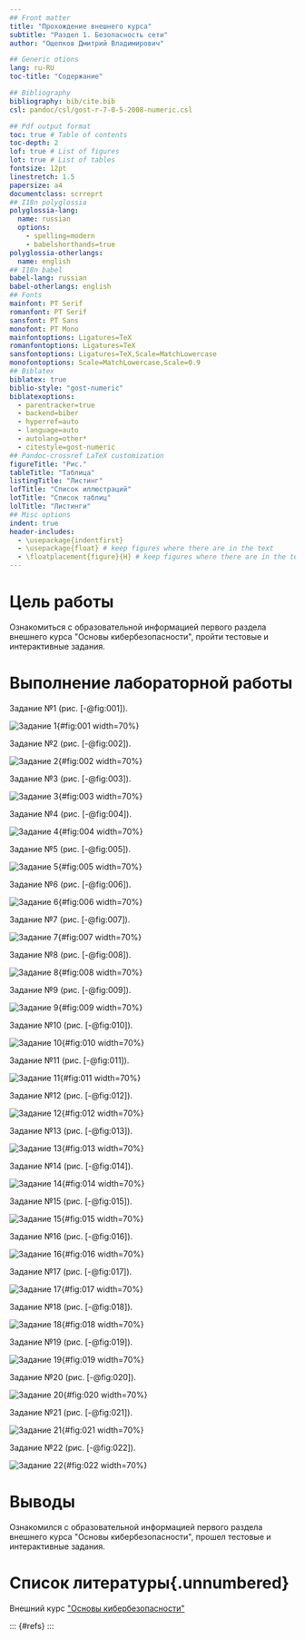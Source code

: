 ```yaml
---
## Front matter
title: "Прохождение внешнего курса"
subtitle: "Раздел 1. Безопасность сети"
author: "Ощепков Дмитрий Владимирович"

## Generic otions
lang: ru-RU
toc-title: "Содержание"

## Bibliography
bibliography: bib/cite.bib
csl: pandoc/csl/gost-r-7-0-5-2008-numeric.csl

## Pdf output format
toc: true # Table of contents
toc-depth: 2
lof: true # List of figures
lot: true # List of tables
fontsize: 12pt
linestretch: 1.5
papersize: a4
documentclass: scrreprt
## I18n polyglossia
polyglossia-lang:
  name: russian
  options:
	- spelling=modern
	- babelshorthands=true
polyglossia-otherlangs:
  name: english
## I18n babel
babel-lang: russian
babel-otherlangs: english
## Fonts
mainfont: PT Serif
romanfont: PT Serif
sansfont: PT Sans
monofont: PT Mono
mainfontoptions: Ligatures=TeX
romanfontoptions: Ligatures=TeX
sansfontoptions: Ligatures=TeX,Scale=MatchLowercase
monofontoptions: Scale=MatchLowercase,Scale=0.9
## Biblatex
biblatex: true
biblio-style: "gost-numeric"
biblatexoptions:
  - parentracker=true
  - backend=biber
  - hyperref=auto
  - language=auto
  - autolang=other*
  - citestyle=gost-numeric
## Pandoc-crossref LaTeX customization
figureTitle: "Рис."
tableTitle: "Таблица"
listingTitle: "Листинг"
lofTitle: "Список иллюстраций"
lotTitle: "Список таблиц"
lolTitle: "Листинги"
## Misc options
indent: true
header-includes:
  - \usepackage{indentfirst}
  - \usepackage{float} # keep figures where there are in the text
  - \floatplacement{figure}{H} # keep figures where there are in the text
---
```


# Цель работы

Ознакомиться с образовательной информацией первого раздела внешнего курса "Основы кибербезопасности", пройти тестовые и интерактивные задания.

# Выполнение лабораторной работы

Задание №1 (рис. [-@fig:001]).

![Задание 1](image/1.png){#fig:001 width=70%}

Задание №2 (рис. [-@fig:002]).

![Задание 2](image/2.png){#fig:002 width=70%}

Задание №3 (рис. [-@fig:003]).

![Задание 3](image/3.png){#fig:003 width=70%}

Задание №4 (рис. [-@fig:004]).

![Задание 4](image/4.png){#fig:004 width=70%}

Задание №5 (рис. [-@fig:005]).

![Задание 5](image/5.png){#fig:005 width=70%}

Задание №6 (рис. [-@fig:006]).

![Задание 6](image/6.png){#fig:006 width=70%}

Задание №7 (рис. [-@fig:007]).

![Задание 7](image/7.png){#fig:007 width=70%}

Задание №8 (рис. [-@fig:008]).

![Задание 8](image/8.png){#fig:008 width=70%}

Задание №9 (рис. [-@fig:009]).

![Задание 9](image/9.png){#fig:009 width=70%}

Задание №10 (рис. [-@fig:010]).

![Задание 10](image/10.png){#fig:010 width=70%}

Задание №11 (рис. [-@fig:011]).

![Задание 11](image/11.png){#fig:011 width=70%}

Задание №12 (рис. [-@fig:012]).

![Задание 12](image/12.png){#fig:012 width=70%}

Задание №13 (рис. [-@fig:013]).

![Задание 13](image/13.png){#fig:013 width=70%}

Задание №14 (рис. [-@fig:014]).

![Задание 14](image/14.png){#fig:014 width=70%}

Задание №15 (рис. [-@fig:015]).

![Задание 15](image/15.png){#fig:015 width=70%}

Задание №16 (рис. [-@fig:016]).

![Задание 16](image/16.png){#fig:016 width=70%}

Задание №17 (рис. [-@fig:017]).

![Задание 17](image/17.png){#fig:017 width=70%}

Задание №18 (рис. [-@fig:018]).

![Задание 18](image/18.png){#fig:018 width=70%}

Задание №19 (рис. [-@fig:019]).

![Задание 19](image/19.png){#fig:019 width=70%}

Задание №20 (рис. [-@fig:020]).

![Задание 20](image/20.png){#fig:020 width=70%}

Задание №21 (рис. [-@fig:021]).

![Задание 21](image/21.png){#fig:021 width=70%}

Задание №22 (рис. [-@fig:022]).

![Задание 22](image/22.png){#fig:022 width=70%}

# Выводы

Ознакомился с образовательной информацией первого раздела внешнего курса "Основы кибербезопасности", прошел тестовые и интерактивные задания.

# Список литературы{.unnumbered}

Внешний курс ["Основы кибербезопасности"](https://stepik.org/course/111512)

::: {#refs}
:::
